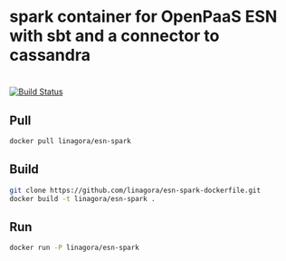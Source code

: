 #
# spark container for OpenPaaS ESN with sbt and a connector to cassandra
#

[![Build Status](https://travis-ci.org/linagora/esn-spark-dockerfile.svg?branch=master)](https://travis-ci.org/linagora/esn-spark-dockerfile)


## Pull

```bash
docker pull linagora/esn-spark
```

## Build

```bash
git clone https://github.com/linagora/esn-spark-dockerfile.git
docker build -t linagora/esn-spark .
```

## Run

```bash
docker run -P linagora/esn-spark
```
